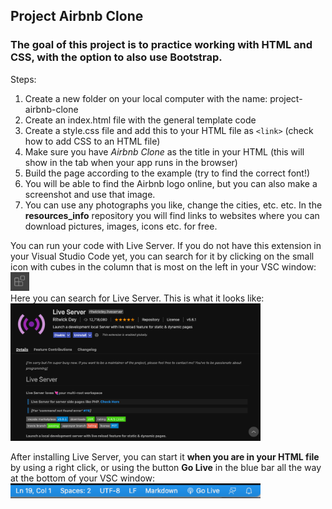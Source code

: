 ## Project Airbnb Clone

### The goal of this project is to practice working with HTML and CSS, with the option to also use Bootstrap.

Steps:  

1. Create a new folder on your local computer with the name: project-airbnb-clone
1. Create an index.html file with the general template code
1. Create a style.css file and add this to your HTML file as `<link>` (check how to add CSS to an HTML file)
1. Make sure you have *Airbnb Clone* as the title in your HTML (this will show in the tab when your app runs in the browser)
1. Build the page according to the example (try to find the correct font!)
1. You will be able to find the Airbnb logo online, but you can also make a screenshot and use that image.
1. You can use any photographs you like, change the cities, etc. etc. In the **resources_info** repository you will find links to websites where you can download pictures, images, icons etc. for free.

You can run your code with Live Server. If you do not have this extension in your Visual Studio Code yet, you can search for it by clicking on the small icon with cubes in the column that is most on the left in your VSC window:  
<img src="/icon_VSC_extensions.png" width="30" />  
Here you can search for Live Server. This is what it looks like:  
<img src="/liveServer_image.png" width="400" />  

After installing Live Server, you can start it **when you are in your HTML file** by using a right click, or using the button **Go Live** in the blue bar all the way at the bottom of your VSC window:  
<img src="/button_liveServer.png" width="400" />
